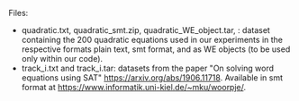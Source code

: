  Files: 
  - quadratic.txt, quadratic_smt.zip, quadratic_WE_object.tar, : dataset containing the 200 quadratic equations used in our experiments in the respective formats plain text, smt format, and as WE objects (to be used only within our code).
  - track_i.txt and track_i.tar: datasets from the paper "On solving word equations using SAT" https://arxiv.org/abs/1906.11718. Available in smt format at https://www.informatik.uni-kiel.de/~mku/woorpje/.
